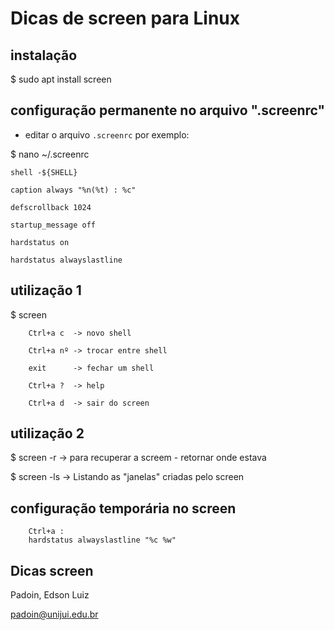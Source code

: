 # Dicas de screen para Linux



## instalação
$ sudo apt install screen



## configuração permanente no arquivo ".screenrc"  

* editar o arquivo `.screenrc` por exemplo:

$ nano ~/.screenrc  

	shell -${SHELL}

	caption always "%n(%t) : %c"

	defscrollback 1024

	startup_message off

	hardstatus on

	hardstatus alwayslastline


## utilização 1

$ screen 

		Ctrl+a c  -> novo shell

		Ctrl+a nº -> trocar entre shell	

		exit      -> fechar um shell 

		Ctrl+a ?  -> help

		Ctrl+a d  -> sair do screen




## utilização 2

$ screen -r   	   -> para recuperar a screem - retornar onde estava 

$ screen -ls       -> Listando as "janelas" criadas pelo screen




## configuração temporária no screen

		Ctrl+a : 
		hardstatus alwayslastline "%c %w" 



## Dicas screen

Padoin, Edson Luiz

padoin@unijui.edu.br
